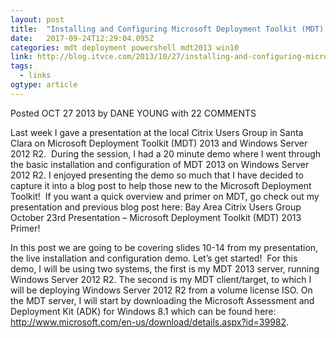 ```yaml
---
layout: post 
title:  "Installing and Configuring Microsoft Deployment Toolkit (MDT) 2013 on Windows Server 2012 R2" 
date:   2017-09-24T12:29:04.095Z 
categories: mdt deployment powershell mdt2013 win10
link: http://blog.itvce.com/2013/10/27/installing-and-configuring-microsoft-deployment-toolkit-mdt-2013-on-windows-server-2012-r2/ 
tags:
  - links
ogtype: article 
---
```


> 
Posted OCT 27 2013 by DANE YOUNG with 22 COMMENTS


Last week I gave a presentation at the local Citrix Users Group in Santa Clara on Microsoft Deployment Toolkit (MDT) 2013 and Windows Server 2012 R2.  During the session, I had a 20 minute demo where I went through the basic installation and configuration of MDT 2013 on Windows Server 2012 R2. I enjoyed presenting the demo so much that I have decided to capture it into a blog post to help those new to the Microsoft Deployment Toolkit!  If you want a quick overview and primer on MDT, go check out my presentation and previous blog post here: Bay Area Citrix Users Group October 23rd Presentation – Microsoft Deployment Toolkit (MDT) 2013 Primer!

In this post we are going to be covering slides 10-14 from my presentation, the live installation and configuration demo. Let’s get started!  For this demo, I will be using two systems, the first is my MDT 2013 server, running Windows Server 2012 R2. The second is my MDT client/target, to which I will be deploying Windows Server 2012 R2 from a volume license ISO. On the MDT server, I will start by downloading the Microsoft Assessment and Deployment Kit (ADK) for Windows 8.1 which can be found here: http://www.microsoft.com/en-us/download/details.aspx?id=39982.

